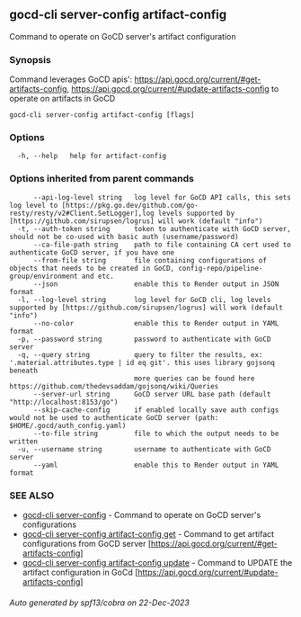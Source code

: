 ## gocd-cli server-config artifact-config

Command to operate on GoCD server's artifact configuration

### Synopsis

Command leverages GoCD apis':
https://api.gocd.org/current/#get-artifacts-config,
https://api.gocd.org/current/#update-artifacts-config
to operate on artifacts in GoCD

```
gocd-cli server-config artifact-config [flags]
```

### Options

```
  -h, --help   help for artifact-config
```

### Options inherited from parent commands

```
      --api-log-level string   log level for GoCD API calls, this sets log level to [https://pkg.go.dev/github.com/go-resty/resty/v2#Client.SetLogger],log levels supported by [https://github.com/sirupsen/logrus] will work (default "info")
  -t, --auth-token string      token to authenticate with GoCD server, should not be co-used with basic auth (username/password)
      --ca-file-path string    path to file containing CA cert used to authenticate GoCD server, if you have one
      --from-file string       file containing configurations of objects that needs to be created in GoCD, config-repo/pipeline-group/environment and etc.
      --json                   enable this to Render output in JSON format
  -l, --log-level string       log level for GoCD cli, log levels supported by [https://github.com/sirupsen/logrus] will work (default "info")
      --no-color               enable this to Render output in YAML format
  -p, --password string        password to authenticate with GoCD server
  -q, --query string           query to filter the results, ex: '.material.attributes.type | id eq git'. this uses library gojsonq beneath
                               more queries can be found here https://github.com/thedevsaddam/gojsonq/wiki/Queries
      --server-url string      GoCD server URL base path (default "http://localhost:8153/go")
      --skip-cache-config      if enabled locally save auth configs would not be used to authenticate GoCD server (path: $HOME/.gocd/auth_config.yaml)
      --to-file string         file to which the output needs to be written
  -u, --username string        username to authenticate with GoCD server
      --yaml                   enable this to Render output in YAML format
```

### SEE ALSO

* [gocd-cli server-config](gocd-cli_server-config.md)	 - Command to operate on GoCD server's configurations
* [gocd-cli server-config artifact-config get](gocd-cli_server-config_artifact-config_get.md)	 - Command to get artifact configurations from GoCD server [https://api.gocd.org/current/#get-artifacts-config]
* [gocd-cli server-config artifact-config update](gocd-cli_server-config_artifact-config_update.md)	 - Command to UPDATE the artifact configuration in GoCd [https://api.gocd.org/current/#update-artifacts-config]

###### Auto generated by spf13/cobra on 22-Dec-2023
